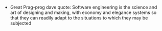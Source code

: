 * Great Prag-prog dave quote: Software engineering is the science and art of designing and making, with economy and elegance systems so that they can readily adapt to the situations to which they may be subjected